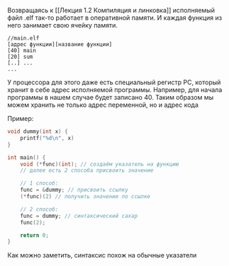 Возвращаясь к [[Лекция 1.2 Компиляция и линковка]] исполняемый файл .elf так-то работает в оперативной памяти. И каждая функция из него занимает свою ячейку памяти. 

```
//main.elf
[адрес функции][название функции]
[40] main
[20] sum
[..] ...
...
```

У процессора для этого даже есть специальный регистр PC, который хранит в себе адрес исполняемой программы. Например, для начала программы в нашем случае будет записано 40. Таким образом мы можем хранить не только адрес переменной, но и адрес кода

Пример:
```c
void dummy(int x) {
	printf("%d\n", x)
}

int main() {
	void (*func)(int); // создаём указатель на функцию
	// далее есть 2 способа присвоить значение

	// 1 способ:
	func = &dummy; // присвоить ссылку
	(*func)(2) // получить значение по ссылке

	// 2 способ:
	func = dummy; // синтаксический сахар
	func(2);

	return 0;
}
```


Как можно заметить, синтаксис похож на обычные указатели